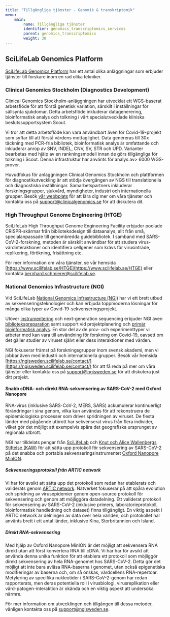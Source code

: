 ```yaml
---
title: "Tillgängliga tjänster - Genomik & transkriptomik"
menu:
    main:
        name: Tillgängliga tjänster
        identifier: genomics_transcriptomics_services
        parent: genomics_transcriptomics
        weight: 30
---
```


## SciLifeLab Genomics Platform

[SciLifeLab Genomics Platform](https://www.scilifelab.se/infrastructure/?cat_13168) har ett antal olika anläggningar som erbjuder tjänster till forskare inom en rad olika tekniker.

### Clinical Genomics Stockholm (Diagnostics Development)

Clinical Genomics Stockholm-anläggningen har utvecklat ett WGS-baserat arbetsflöde för att förstå genetisk variation, särskilt i inställningar för sällsynta sjukdomar. Detta arbetsflöde inkluderar datagenerering, bioinformatisk analys och tolkning i vårt specialutvecklade kliniska beslutssupportsystem Scout.

Vi tror att detta arbetsflöde kan vara användbart även för Covid-19-projekt som syftar till att förstå värdens mottaglighet. Data genereras till 30x täckning med PCR-fria bibliotek, bioinformatisk analys är omfattande och inkluderar anrop av SNV, INDEL, CNV, SV, STR och UPD. Varianter bearbetas med hjälp av en rankningsmodell innan de görs tillgängliga för tolkning i Scout. Denna infrastruktur har använts för analys av> 6000 WGS-prover.

Huvudfokus för anläggningen Clinical Genomics Stockholm och plattformen för diagnostikutveckling är att stödja övergången av NGS till translationella och diagnostiska inställningar. Samarbetspartners inkluderar forskningsgrupper, sjukvård, myndigheter, industri och internationella grupper. Besök [vår webbplats](https://www.scilifelab.se/facilities/clinical-genomics-stockholm/) för att lära dig mer om våra tjänster och kontakta oss på [support@clinicalgenomics.se](mailto:support@clinicalgenomics.se) för att diskutera dit.

### High Throughput Genome Engineering (HTGE)

SciLifeLab High Throughput Genome Engineering Facility erbjuder poolade CRISPR-skärmar från biblioteksdesign till dataanalys, allt från små, specialanpassade till genombredda guidebibliotek.
I samband med SARS-CoV-2-forskning, metoden är särskilt användbar för att studera virus-värdinteraktioner och identifiera cellgener som krävs för virusinträde, replikering, förökning, frisättning etc.

För mer information om våra tjänster, se vår hemsida [https://www.scilifelab.se/HTGE](https://www.scilifelab.se/HTGE) eller kontakta [bernhard.schmierer@scilifelab.se](mailto:bernhard.schmierer@scilifelab.se).

### National Genomics Infrastructure (NGI)

Vid SciLifeLab [National Genomics Infrastructure (NGI)](https://ngisweden.scilifelab.se) har vi ett brett utbud av sekvenseringsteknologier och kan erbjuda toppmoderna lösningar för många olika typer av Covid-19-sekvenseringsprojekt.

Utöver [instrumentering](https://ngisweden.scilifelab.se/technologies/) och next-generation sequencing erbjuder NGI även [bibliotekspreparation](https://ngisweden.scilifelab.se/applications/) samt support vid projektplanering och [primär bioinformatisk analys](https://ngisweden.scilifelab.se/bioinformatics/).
En stor del av de prov- och experimenttyper vi arbetar med kan vara till användning för forskning om Covid-19, oavsett om det gäller studier av viruset självt eller dess interaktioner med värden.

NGI fokuserar främst på forskningsgrupper inom svensk akademi, men vi jobbar även med industri och internationella grupper.
Besök vår hemsida [https://ngisweden.scilifelab.se/contact/](https://ngisweden.scilifelab.se/contact/) för att få reda på mer om våra tjänster eller kontakta oss på [support@ngisweden.se](mailto:support@ngisweden.se) för att diskutera just ditt projekt.

#### Snabb cDNA- och direkt RNA-sekvensering av SARS-CoV-2 med Oxford Nanopore

RNA-virus (inklusive SARS-CoV-2, MERS, SARS) ackumulerar kontinuerligt förändringar i sina genom, vilka kan användas för att rekonstruera de epidemiologiska processer som driver spridningen av viruset.
De flesta länder med pågående utbrott har sekvenserat virus från flera individer, vilket gör det möjligt att exempelvis spåra det geografiska ursprunget av regionala utbrott.

NGI har tilldelats pengar från [SciLifeLab](https://www.scilifelab.se/covid-19) och [Knut och Alice Wallenbergs Stiftelse (KAW)](https://kaw.wallenberg.org/) för att sätta upp protokoll för sekvensering av SARS-CoV-2 på det snabba och portabla sekvenseringsinstrumentet [Oxford Nanopore MinION](https://nanoporetech.com/products/minion).

##### Sekvenseringsprotokoll från ARTIC network

Vi har för avsikt att sätta upp det protokoll som redan har etablerats och validerats genom [ARTIC network](https://artic.network/ncov-2019).
Nätverket fokuserar på att spåra evolution och spridning av virusepidemier genom open-source protokoll för sekvensering och genom att möjliggöra datadelning.
Ett validerat protokoll för sekvensering av SARS-CoV-2 (inklusive primers, laboratorieprotokoll, bioinformatisk handledning och dataset) finns tillgängligt.
En viktig aspekt i ARTIC network är delningen av data över hela världen, och protokollet har använts brett i ett antal länder, inklusive Kina, Storbritannien och Island.

##### Direkt RNA-sekvensering

Med hjälp av Oxford Nanopore MinION är det möjligt att sekvensera RNA direkt  utan att först konvertera RNA till cDNA.
Vi har har för avsikt att använda denna unika funktion för att etablera ett protokoll som möjliggör direkt sekvensering av hela RNA-genomet hos SARS-CoV-2.
Detta gör det möjligt att inte bara avläsa RNA-baserna i genomet, utan också epigenetiska modifieringar av baserna och, om så önskas, värdcellens RNA-repertoar.
Metylering av specifika nukleotider i SARS-CoV-2-genom har redan rapporterats, men deras potentiella roll i virusbiologi, virusreplikation eller värd-patogen-interaktion är okända och en viktig aspekt att undersöka närmre.

För mer information om utvecklingen och tillgången till dessa metoder, vänligen kontakta oss på [support@ngisweden.se](mailto:support@ngisweden.se).
